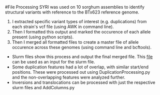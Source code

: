 #File Processing
SYRI was used on 10 sorghum assemblies to identify structural variants with reference to the BTx623 reference genome.  
1) I extracted specific variant types of interest (e.g. duplications) from each strain's vcf file (using AWK in command line).
2) Then I formatted this output and marked the occurence of each allele present (using python scripts).
3) Then I merged all formatted files to create a master file of allele occurence across these genomes (using command line and bcftools).

- Slurm files show this process and output the final merged file.  This [file](ExampleSyriOutput.vcf) can be used as an input for the slurm file.
- Some duplication features had a lot of overlap, with similar start/end positions.  These were processed out using DuplicationProcessing.py and the non-overlapping features were analyzed further.
- Inversions and translocations can be processed with just the respective slurm files and AddColumns.py
